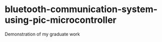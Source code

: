 bluetooth-communication-system-using-pic-microcontroller
========================================================

Demonstration of my graduate work
